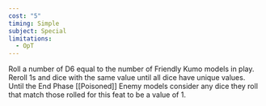 ```yaml
---
cost: "5"
timing: Simple
subject: Special
limitations:
  - OpT
---
```

Roll a number of D6 equal to the number of Friendly Kumo models in play.  
Reroll 1s and dice with the same value until all dice have unique values.  
Until the End Phase [[Poisoned]] Enemy models consider any dice they roll that match those rolled for this feat to be a value of 1.